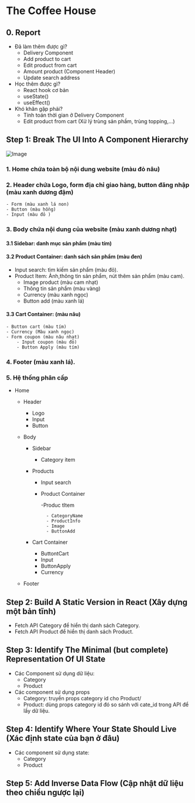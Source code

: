 # The Coffee House

## 0. Report

- Đã làm thêm được gì?
  - Delivery Component
  - Add product to cart
  - Edit product from cart
  - Amount product (Component Header)
  - Update search address
- Học thêm được gì?
  - React hook cơ bản
  - useState()
  - useEffect()
- Khó khăn gặp phải?
  - Tính toán thời gian ở Delivery Component
  - Edit product from cart (Xử lý trùng sản phầm, trùng topping,...)

## Step 1: Break The UI Into A Component Hierarchy

![Image](https://scontent.fpnh22-2.fna.fbcdn.net/v/t1.15752-9/s2048x2048/196468877_2657702651194153_6118948014395866679_n.png?_nc_cat=100&ccb=1-3&_nc_sid=ae9488&_nc_ohc=oqFgvC6rB3EAX-MrqzP&tn=aPJlnR-rezZbCgJA&_nc_ht=scontent.fpnh22-2.fna&tp=30&oh=d514ef03521e2fe93c5a9aa1152e9bca&oe=60E202F4)

### 1. Home chứa toàn bộ nội dung website (màu đỏ nâu)

### 2. Header chứa Logo, form địa chỉ giao hàng, button đăng nhập (màu xanh dương đậm)

    - Form (màu xanh lá non)
    - Button (màu hồng)
    - Input (màu đỏ )

### 3. Body chứa nội dung của website (màu xanh dương nhạt)

#### 3.1 Sidebar: danh mục sản phẩm (màu tím)

#### 3.2 Product Container: danh sách sản phẩm (màu đen)

- Input search: tìm kiếm sản phẩm (màu đỏ).
- Product Item: Ảnh,thông tin sản phẩm, nút thêm sản phẩm (màu cam).
  - Image product (màu cam nhạt)
  - Thông tin sản phẩm (màu vàng)
  - Currency (màu xanh ngọc)
  - Button add (màu xanh lá)

#### 3.3 Cart Container: (màu nâu)

    - Button cart (màu tím)
    - Currency (Màu xanh ngọc)
    - Form coupon (màu nâu nhạt)
        - Input coupon (màu đỏ)
        - Button Apply (màu tím)

### 4. Footer (màu xanh lá).

### 5. Hệ thống phân cấp

- Home

  - Header
    - Logo
    - Input
    - Button
  - Body

    - Sidebar

      - Category item

    - Products

      - Input search

      - Product Container

        -Produc tItem

              - CategoryName
              - ProductInfo
              - Image
              - ButtonAdd

    - Cart Container
      - ButtontCart
      - Input
      - ButtonApply
      - Currency

  - Footer

## Step 2: Build A Static Version in React (Xây dựng một bản tĩnh)

- Fetch API Category để hiển thị danh sách Category.
- Fetch API Product để hiển thị danh sách Product.

## Step 3: Identify The Minimal (but complete) Representation Of UI State

- Các Component sử dụng dữ liệu:
  - Category
  - Product
- Các component sử dụng props
  - Category: truyền props category id cho Product/
  - Product: dùng props category id đó so sánh với cate_id trong API để lấy dữ liệu.

## Step 4: Identify Where Your State Should Live (Xác định state của bạn ở đâu)

- Các component sử dụng state:
  - Category
  - Product

## Step 5: Add Inverse Data Flow (Cập nhật dữ liệu theo chiều ngược lại)
